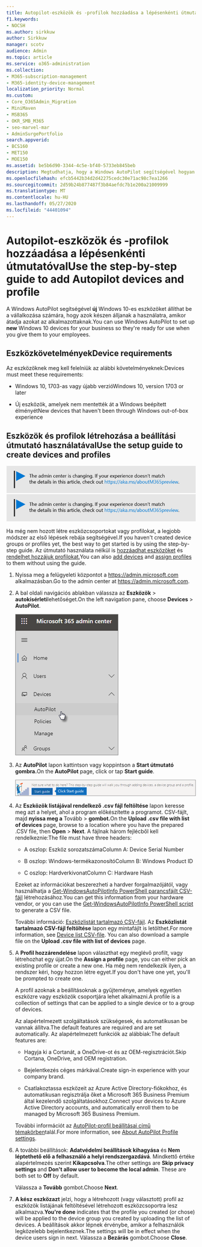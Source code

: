 ```yaml
---
title: Autopilot-eszközök és -profilok hozzáadása a lépésenkénti útmutatóval
f1.keywords:
- NOCSH
ms.author: sirkkuw
author: Sirkkuw
manager: scotv
audience: Admin
ms.topic: article
ms.service: o365-administration
ms.collection:
- M365-subscription-management
- M365-identity-device-management
localization_priority: Normal
ms.custom:
- Core_O365Admin_Migration
- MiniMaven
- MSB365
- OKR_SMB_M365
- seo-marvel-mar
- AdminSurgePortfolio
search.appverid:
- BCS160
- MET150
- MOE150
ms.assetid: be5b6d90-3344-4c5e-bf40-5733eb845beb
description: Megtudhatja, hogy a Windows AutoPilot segítségével hogyan állíthatja be az új Windows 10-es eszközöket a vállalkozása számára, hogy azok készen álljanak az alkalmazottak használatára.
ms.openlocfilehash: efcb5442b34d2d42275cedc30e71ac98c7ea1266
ms.sourcegitcommit: 2d59b24b877487f3b84aefdc7b1e200a21009999
ms.translationtype: MT
ms.contentlocale: hu-HU
ms.lasthandoff: 05/27/2020
ms.locfileid: "44401094"
---
```

# <a name="use-the-step-by-step-guide-to-add-autopilot-devices-and-profile"></a><span data-ttu-id="31885-103">Autopilot-eszközök és -profilok hozzáadása a lépésenkénti útmutatóval</span><span class="sxs-lookup"><span data-stu-id="31885-103">Use the step-by-step guide to add Autopilot devices and profile</span></span>

<span data-ttu-id="31885-104">A Windows AutoPilot segítségével **új** Windows 10-es eszközöket állíthat be a vállalkozása számára, hogy azok készen álljanak a használatra, amikor átadja azokat az alkalmazottaknak.</span><span class="sxs-lookup"><span data-stu-id="31885-104">You can use Windows AutoPilot to set up **new** Windows 10 devices for your business so they're ready for use when you give them to your employees.</span></span>
  
## <a name="device-requirements"></a><span data-ttu-id="31885-105">Eszközkövetelmények</span><span class="sxs-lookup"><span data-stu-id="31885-105">Device requirements</span></span>

<span data-ttu-id="31885-106">Az eszközöknek meg kell felelniük az alábbi követelményeknek:</span><span class="sxs-lookup"><span data-stu-id="31885-106">Devices must meet these requirements:</span></span>
  
- <span data-ttu-id="31885-107">Windows 10, 1703-as vagy újabb verzió</span><span class="sxs-lookup"><span data-stu-id="31885-107">Windows 10, version 1703 or later</span></span>
    
- <span data-ttu-id="31885-108">Új eszközök, amelyek nem mentették át a Windows beépített élményét</span><span class="sxs-lookup"><span data-stu-id="31885-108">New devices that haven't been through Windows out-of-box experience</span></span>
    
## <a name="use-the-setup-guide-to-create-devices-and-profiles"></a><span data-ttu-id="31885-109">Eszközök és profilok létrehozása a beállítási útmutató használatával</span><span class="sxs-lookup"><span data-stu-id="31885-109">Use the setup guide to create devices and profiles</span></span>

<span data-ttu-id="31885-110">[![A megjelenő címke figyelmeztet a felügyeleti központ változásaira, további részleteket itt talál: aka.ms/aboutM365preview.](../media/m365admincenterchanging.png)](https://docs.microsoft.com/office365/admin/microsoft-365-admin-center-preview)</span><span class="sxs-lookup"><span data-stu-id="31885-110">[![Label to let you know the admin center is changing and you can find more details at aka.ms/aboutM365preview.](../media/m365admincenterchanging.png)](https://docs.microsoft.com/office365/admin/microsoft-365-admin-center-preview)</span></span>

<span data-ttu-id="31885-111">Ha még nem hozott létre eszközcsoportokat vagy profilokat, a legjobb módszer az első lépések rebája segítségével.</span><span class="sxs-lookup"><span data-stu-id="31885-111">If you haven't created device groups or profiles yet, the best way to get started is by using the step-by-step guide.</span></span> <span data-ttu-id="31885-112">Az útmutató használata nélkül is [hozzáadhat eszközöket](create-and-edit-autopilot-devices.md) és [rendelhet hozzájuk profilokat.](create-and-edit-autopilot-profiles.md)</span><span class="sxs-lookup"><span data-stu-id="31885-112">You can also [add devices](create-and-edit-autopilot-devices.md) and [assign profiles](create-and-edit-autopilot-profiles.md) to them without using the guide.</span></span> 
  
1. <span data-ttu-id="31885-113">Nyissa meg a felügyeleti központot a <a href="https://go.microsoft.com/fwlink/p/?linkid=837890" target="_blank">https://admin.microsoft.com</a> alkalmazásban.</span><span class="sxs-lookup"><span data-stu-id="31885-113">Go to the admin center at <a href="https://go.microsoft.com/fwlink/p/?linkid=837890" target="_blank">https://admin.microsoft.com</a>.</span></span>

2. <span data-ttu-id="31885-114">A bal oldali navigációs ablakban válassza az **Eszközök** \> **autokísérleti**lehetőséget.</span><span class="sxs-lookup"><span data-stu-id="31885-114">On the left navigation pane, choose **Devices** \> **AutoPilot**.</span></span>

    ![A felügyeleti központban válassza az eszközöket, majd az AutoPilot lehetőséget.](../media/AutoPilot.png)
  
2. <span data-ttu-id="31885-116">Az **AutoPilot** lapon kattintson vagy koppintson a **Start útmutató gombra.**</span><span class="sxs-lookup"><span data-stu-id="31885-116">On the **AutoPilot** page, click or tap **Start guide**.</span></span>
    
    ![Click Start guide for step-by-step instructions for Autopilot.](../media/31662655-d1e6-437d-87ea-c0dec5da56f7.png)
  
3. <span data-ttu-id="31885-118">Az **Eszközök listájával rendelkező .csv fájl feltöltése** lapon keresse meg azt a helyet, ahol a program előkészítette a programot. CSV-fájlt, majd **nyissa meg a** Tovább \> **gombot.**</span><span class="sxs-lookup"><span data-stu-id="31885-118">On the **Upload .csv file with list of devices** page, browse to a location where you have the prepared .CSV file, then **Open** \> **Next**.</span></span> <span data-ttu-id="31885-119">A fájlnak három fejlécből kell rendelkeznie:</span><span class="sxs-lookup"><span data-stu-id="31885-119">The file must have three headers:</span></span>
    
    - <span data-ttu-id="31885-120">A oszlop: Eszköz sorozatszáma</span><span class="sxs-lookup"><span data-stu-id="31885-120">Column A: Device Serial Number</span></span>
    
    - <span data-ttu-id="31885-121">B oszlop: Windows-termékazonosító</span><span class="sxs-lookup"><span data-stu-id="31885-121">Column B: Windows Product ID</span></span>
    
    - <span data-ttu-id="31885-122">C oszlop: Hardverkivonat</span><span class="sxs-lookup"><span data-stu-id="31885-122">Column C: Hardware Hash</span></span>
    
    <span data-ttu-id="31885-123">Ezeket az információkat beszerezheti a hardver forgalmazójától, vagy használhatja a [Get-WindowsAutoPilotInfo PowerShell parancsfájlt CSV-fájl](https://www.powershellgallery.com/packages/Get-WindowsAutoPilotInfo) létrehozásához.</span><span class="sxs-lookup"><span data-stu-id="31885-123">You can get this information from your hardware vendor, or you can use the [Get-WindowsAutoPilotInfo PowerShell script](https://www.powershellgallery.com/packages/Get-WindowsAutoPilotInfo) to generate a CSV file.</span></span> 
    
    <span data-ttu-id="31885-p103">További információ: [Eszközlistát tartalmazó CSV-fájl](https://docs.microsoft.com/microsoft-365/admin/misc/device-list). Az **Eszközlistát tartalmazó CSV-fájl feltöltése** lapon egy mintafájlt is letölthet.</span><span class="sxs-lookup"><span data-stu-id="31885-p103">For more information, see [Device list CSV-file](https://docs.microsoft.com/microsoft-365/admin/misc/device-list). You can also download a sample file on the **Upload .csv file with list of devices** page.</span></span> 
    
4. <span data-ttu-id="31885-126">A **Profil hozzárendelése** lapon választhat egy meglévő profilt, vagy létrehozhat egy újat.</span><span class="sxs-lookup"><span data-stu-id="31885-126">On the **Assign a profile** page, you can either pick an existing profile or create a new one.</span></span> <span data-ttu-id="31885-127">Ha még nem rendelkezik ilyen, a rendszer kéri, hogy hozzon létre egyet.</span><span class="sxs-lookup"><span data-stu-id="31885-127">If you don't have one yet, you'll be prompted to create one.</span></span> 
    
    <span data-ttu-id="31885-128">A profil azoknak a beállításoknak a gyűjteménye, amelyek egyetlen eszközre vagy eszközök csoportjára lehet alkalmazni.</span><span class="sxs-lookup"><span data-stu-id="31885-128">A profile is a collection of settings that can be applied to a single device or to a group of devices.</span></span>
    
    <span data-ttu-id="31885-129">Az alapértelmezett szolgáltatások szükségesek, és automatikusan be vannak állítva.</span><span class="sxs-lookup"><span data-stu-id="31885-129">The default features are required and are set automatically.</span></span> <span data-ttu-id="31885-130">Az alapértelmezett funkciók az alábbiak:</span><span class="sxs-lookup"><span data-stu-id="31885-130">The default features are:</span></span>
    
    - <span data-ttu-id="31885-131">Hagyja ki a Cortanát, a OneDrive-ot és az OEM-regisztrációt.</span><span class="sxs-lookup"><span data-stu-id="31885-131">Skip Cortana, OneDrive, and OEM registration.</span></span>
    
    - <span data-ttu-id="31885-132">Bejelentkezés céges márkával.</span><span class="sxs-lookup"><span data-stu-id="31885-132">Create sign-in experience with your company brand.</span></span>
    
    - <span data-ttu-id="31885-133">Csatlakoztassa eszközeit az Azure Active Directory-fiókokhoz, és automatikusan regisztrálja őket a Microsoft 365 Business Premium által kezelendő szolgáltatásokhoz.</span><span class="sxs-lookup"><span data-stu-id="31885-133">Connect your devices to Azure Active Directory accounts, and automatically enroll them to be managed by Microsoft 365 Business Premium.</span></span>
    
    <span data-ttu-id="31885-134">További információt az [AutoPilot-profil beállításai című témakörben](autopilot-profile-settings.md)talál.</span><span class="sxs-lookup"><span data-stu-id="31885-134">For more information, see [About AutoPilot Profile settings](autopilot-profile-settings.md).</span></span> 
    
5. <span data-ttu-id="31885-135">A további beállítások: **Adatvédelmi beállítások kihagyása** és **Nem léptethető elő a felhasználó a helyi rendszergazdává**. Mindkettő értéke alapértelmezés szerint **Kikapcsolva**.</span><span class="sxs-lookup"><span data-stu-id="31885-135">The other settings are **Skip privacy settings** and **Don't allow user to become the local admin**. These are both set to **Off** by default.</span></span> 
    
    <span data-ttu-id="31885-136">Válassza a **Tovább** gombot.</span><span class="sxs-lookup"><span data-stu-id="31885-136">Choose **Next**.</span></span>
    
6. <span data-ttu-id="31885-137">**A kész eszközazt** jelzi, hogy a létrehozott (vagy választott) profil az eszközök listájának feltöltésével létrehozott eszközcsoportra lesz alkalmazva.</span><span class="sxs-lookup"><span data-stu-id="31885-137">**You're done** indicates that the profile you created (or chose) will be applied to the device group you created by uploading the list of devices.</span></span> <span data-ttu-id="31885-138">A beállítások akkor lépnek érvénybe, amikor a felhasználók legközelebb bejelentkeznek.</span><span class="sxs-lookup"><span data-stu-id="31885-138">The settings will be in effect when the device users sign in next.</span></span> <span data-ttu-id="31885-139">Válassza a **Bezárás** gombot.</span><span class="sxs-lookup"><span data-stu-id="31885-139">Choose **Close**.</span></span>
    
